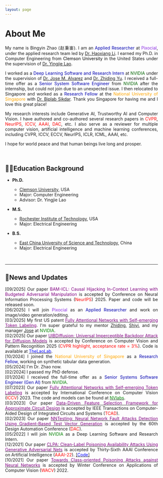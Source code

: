 ```yaml
---
layout: page
---
```


# About Me
<div style="text-align: justify;">
  
<p>My name is Bingyin Zhao (赵秉崟). I am an <font color=LigthSykBlue>Applied Researcher</font> at <font color=BlueViolet>Pixocial</font>, under the applied research team led by <a href="https://resume.haoxiang.org/">Dr. Haoxiang Li</a>. I earned my Ph.D. in Computer Engineering from <font color=Black>Clemson University</font> in the United States under the supervision of <a href="https://laogroup.ece.tufts.edu/">Dr. Yingjie Lao</a>.</p>
</div>

<div style="text-align: justify;">
<p>I worked as a <font color=LigthSykBlue>Deep Learning Software and Research Intern</font> at <font color="DarkGreen">NVIDIA</font> under the supervision of <a href="https://alvarezlopezjosem.github.io/">Dr. Jose M. Alvarez</a> and  <a href="https://chrisding.github.io/">Dr. Zhiding Yu</a>. I received a full-time offer as a <font color=LigthSykBlue>Senior System Software Engineer</font> from <font color="DarkGreen">NVIDIA</font> after the internship, but could not join due to an unexpected issue. I then relocated to Singapore and worked as a <font color=LigthSykBlue>Research Fellow</font> at the <font color=Orange>National University of Singapore</font> with <a href="https://cde.nus.edu.sg/ece/staff/biplab-sikdar/">Dr. Biplab Sikdar</a>. Thank you Singapore for having me and I love this great place!</p>
</div>


<div style="text-align: justify;">
<p>My research interests include Generative AI, Trustworthy AI and Computer Vision. I have authored and co-authored several research papers in <font color=Red>CVPR</font>, <font color=Red>NeurIPS</font>, <font color=Red>ICCV</font>, <font color=Red>AAAI</font>, <font color=Red>DAC</font>, etc. I also serve as a reviewer for multiple computer vision, artificial intelligence and machine learning conferences, including CVPR, ICCV, ECCV, NeurIPS, ICLR, ICML, AAAI, etc.</p>
</div>

<div style="text-align: justify;">
<p>I hope for world peace and that human beings live long and prosper.</p>
</div>
<br>

## 🧑‍🎓Education Background

- **Ph.D.**
  - [Clemson University](https://www.clemson.edu/), USA
  - Major: Computer Engineering            
  - Advisor: Dr. Yingjie Lao

- **M.S.**                                                                              
  - [Rochester Institute of Technology](https://www.rit.edu/), USA
  - Major: Electrical Engineering 

- **B.S.**
  - [East China University of Science and Technology](https://www.ecust.edu.cn/en/main.psp), China
  - Major: Electrical Engineering                                                                          


<br>

---

## 📮News and Updates
<p align="justify">
  [09/2025] Our paper <font color=Purple>BAM-ICL: Causal Hijacking In-Context Learning with Budgeted Adversarial Manipulation</font> is accepted by Conference on Neural Information Processing Systems (<font color=Red>NeurIPS</font>) 2025. Paper and code will be released soon.<br>
  [06/2025] I will join <font color=BlueViolet>Pixocial</font> as an <font color=LigthSykBlue>Applied Researcher</font> and work on image/video generation/editing.<br>
  [03/2025] My first US patent <a href="https://patents.google.com/patent/US20250078489A1/en"><font color=Purple>Fully Attentional Networks with Self-emerging Token Labeling</font></a>. I'm super grateful to my mentor <a href="https://chrisding.github.io/">Zhiding</a>, <a href="https://voidrank.github.io/">Shiyi</a>, and my manager <a href="https://alvarezlopezjosem.github.io/">Jose</a> at <font color=Green>NVIDIA</font>.<br>
  [02/2025] Our paper <a href="https://openaccess.thecvf.com/content/CVPR2025/papers/Han_UIBDiffusion_Universal_Imperceptible_Backdoor_Attack_for_Diffusion_Models_CVPR_2025_paper.pdf"><font color=Purple>UIBDiffusion: Universal Imperceptible Backdoor Attack for Diffusion Models</font></a> is accepted by Conference on Computer Vision and Pattern Recognition 2025 (<font color=Red>CVPR highlight, acceptance rate = 3%</font>). Code is available at <a href="https://github.com/TheLaoLab/UIBDiffusion"><font color=Blue>TheLaoLab</font><a>.<br>
  [10/2024] I joined the <font color=Orange>National University of Singapore</font> as a <font color=LigthSykBlue>Research Fellow</font>, working on synthetic tabular data generation.<br>
  [05/2024] I'm Dr. Zhao now.<br>
  [02/2024] I passed my PhD defense.<br>
  [01/2024] I received the full-time offer as a <font color=LigthSykBlue>Senior Systems Software Engineer (Gen AI)</font> from <font color=Green>NVIDIA</font>.<br>
  [07/2023] Our paper <a href="https://openaccess.thecvf.com/content/ICCV2023/papers/Zhao_Fully_Attentional_Networks_with_Self-emerging_Token_Labeling_ICCV_2023_paper.pdf"><font color=Purple>Fully Attentional Networks with Self-emerging Token Labeling</font></a> is accepted by International Conference on Computer Vision (<font color=Red>ICCV</font>) 2023. The code and models can be found at <a href="(https://github.com/NVlabs/STL)"><font color=Green>NVlabs</font><a>.<br>
  [03/2023] Our paper <a href="https://ieeexplore.ieee.org/stamp/stamp.jsp?arnumber=10077732"><font color=Purple>Data-Driven Feature Selection Framework for Approximate Circuit Design</font><a> is accepted by IEEE Transactions on Computer-Aided Design of Integrated Circuits and Systems (<font color=Red>TCAD</font>).<br>
  [02/2023] Our paper <a href="https://ieeexplore.ieee.org/stamp/stamp.jsp?arnumber=10247885"><font color=Purple>NNTesting: Neural Network Fault Attacks Detection Using Gradient-Based Test Vector Generation</font><a> is accepted by the 60th Design Automation Conference (<font color=Red>DAC</font>).<br>
  [05/2022] I will join <font color=Green>NVIDIA</font> as a Deep Learning Software and Research Intern.<br>
  [12/2021] Our paper <a href="https://ojs.aaai.org/index.php/AAAI/article/view/20902"><font color=Purple>CLPA: Clean-Label Poisoning Availability Attacks Using Generative Adversarial Nets</font><a> is accepted by Thirty-Sixth AAAI Conference on Artificial Intelligence (<font color=Red>AAAI-22</font>). <a href="(https://github.com/bxz9200/CLPA)">[<font color=Blue>Code</font>]<a><br>
  [10/2021] Our paper <a href="https://openaccess.thecvf.com/content/WACV2022/papers/Zhao_Towards_Class-Oriented_Poisoning_Attacks_Against_Neural_Networks_WACV_2022_paper.pdf"><font color=Purple>Towards Class-oriented Poisoning Attacks against Neural Networks</font><a> is accepted by Winter Conference on Applications of Computer Vision (<font color=Red>WACV</font>) 2022.


<br>

<div style="width: 100px; height: 100px;">
    <script type="text/javascript" id="clstr_globe" src="//clustrmaps.com/globe.js?d=apPnjfBfSr4LpiQCrUM7yBdv3aw2M9tKtSq2TJ_gCYM"></script>
</div>
